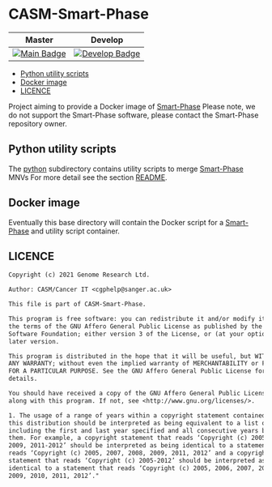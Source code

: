 # CASM-Smart-Phase

| Master                                        | Develop                                         |
| --------------------------------------------- | ----------------------------------------------- |
| [![Main Badge][circle-master]][circle-master-base] | [![Develop Badge][circle-develop]][circle-develop-base] |

- [Python utility scripts](#python-utility-scripts)
- [Docker image](#docker-image)
- [LICENCE](#licence)

Project aiming to provide a Docker image of [Smart-Phase]
Please note, we do not support the Smart-Phase software, please contact the Smart-Phase repository owner.

## Python utility scripts

The [python](/python) subdirectory contains utility scripts to merge [Smart-Phase] MNVs
For more detail see the section [README](/python/README.md).

## Docker image

Eventually this base directory will contain the Docker script for a [Smart-Phase] and
utility script container.

## LICENCE

```txt
Copyright (c) 2021 Genome Research Ltd.

Author: CASM/Cancer IT <cgphelp@sanger.ac.uk>

This file is part of CASM-Smart-Phase.

This program is free software: you can redistribute it and/or modify it under
the terms of the GNU Affero General Public License as published by the Free
Software Foundation; either version 3 of the License, or (at your option) any
later version.

This program is distributed in the hope that it will be useful, but WITHOUT
ANY WARRANTY; without even the implied warranty of MERCHANTABILITY or FITNESS
FOR A PARTICULAR PURPOSE. See the GNU Affero General Public License for more
details.

You should have received a copy of the GNU Affero General Public License
along with this program. If not, see <http://www.gnu.org/licenses/>.

1. The usage of a range of years within a copyright statement contained within
this distribution should be interpreted as being equivalent to a list of years
including the first and last year specified and all consecutive years between
them. For example, a copyright statement that reads ‘Copyright (c) 2005, 2007-
2009, 2011-2012’ should be interpreted as being identical to a statement that
reads ‘Copyright (c) 2005, 2007, 2008, 2009, 2011, 2012’ and a copyright
statement that reads ‘Copyright (c) 2005-2012’ should be interpreted as being
identical to a statement that reads ‘Copyright (c) 2005, 2006, 2007, 2008,
2009, 2010, 2011, 2012’."
```

<!-- Reference Links -->

[circle-develop]: https://circleci.com/gh/cancerit/CASM-Smart-Phase/tree/develop.svg?style=shield
[circle-develop-base]: https://circleci.com/gh/cancerit/CASM-Smart-Phase/tree/develop
[circle-master]: https://circleci.com/gh/cancerit/CASM-Smart-Phase/tree/main.svg?style=shield
[circle-master-base]: https://circleci.com/gh/cancerit/CASM-Smart-Phase/tree/main
[smart-phase]: https://github.com/paulhager/smart-phase

